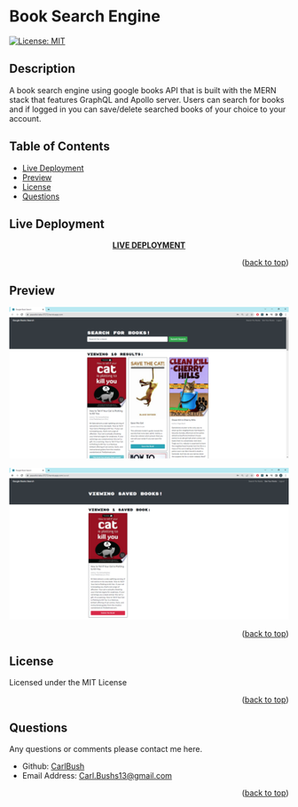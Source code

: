 <div id="top"></div>

# Book Search Engine
[![License: MIT](https://img.shields.io/badge/License-MIT-yellow.svg)](https://opensource.org/licenses/MIT)
## Description
A book search engine using google books API that is built with the MERN stack that features GraphQL and Apollo server.
Users can search for books and if logged in you can save/delete searched books of your choice to your account.

## Table of Contents
* [Live Deployment](#Live-Deployment)
* [Preview](#Preview)
* [License](#License)
* [Questions](#Questions)

## Live Deployment

<strong><p align="center"><a href="https://peaceful-lake-07272.herokuapp.com/">LIVE DEPLOYMENT</a></p></strong>
<p align="right">(<a href="#top">back to top</a>)</p>

## Preview

<p align="center"><kbd><img src=https://github.com/CarlBush/Book-Search-Engine/blob/main/client/screenshot1.png/></kbd></p>
<p align="center"><kbd><img src=https://github.com/CarlBush/Book-Search-Engine/blob/main/client/screenshot2.png/></kbd></p>
<p align="right">(<a href="#top">back to top</a>)</p>

## License

Licensed under the MIT License

<p align="right">(<a href="#top">back to top</a>)</p>

## Questions

Any questions or comments please contact me here.
* Github: [CarlBush](https://github.com/CarlBush)
* Email Address: [Carl.Bushs13@gmail.com](mailto:Carl.Bushs13@gmail.com)

<p align="right">(<a href="#top">back to top</a>)</p>
